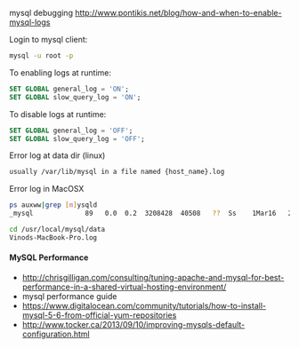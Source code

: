 mysql debugging
http://www.pontikis.net/blog/how-and-when-to-enable-mysql-logs  


Login to mysql client:
```sh
mysql -u root -p 
```

To enabling logs at runtime:
```sql
SET GLOBAL general_log = 'ON';
SET GLOBAL slow_query_log = 'ON';
```

To disable logs at runtime:
```sql
SET GLOBAL general_log = 'OFF';
SET GLOBAL slow_query_log = 'OFF';
```

Error log at data dir (linux)
```sh
usually /var/lib/mysql in a file named {host_name}.log
```

Error log in MacOSX 
```sh
ps auxww|grep [m]ysqld
_mysql             89   0.0  0.2  3208428  40508   ??  Ss    1Mar16   2:39.50 /usr/local/mysql/bin/mysqld --user=_mysql --basedir=/usr/local/mysql --datadir=/usr/local/mysql/data --plugin-dir=/usr/local/mysql/lib/plugin --log-error=/usr/local/mysql/data/mysqld.local.err --pid-file=/usr/local/mysql/data/mysqld.local.pid

cd /usr/local/mysql/data
Vinods-MacBook-Pro.log
```

#### MySQL Performance
* http://chrisgilligan.com/consulting/tuning-apache-and-mysql-for-best-performance-in-a-shared-virtual-hosting-environment/
* mysql performance guide
* https://www.digitalocean.com/community/tutorials/how-to-install-mysql-5-6-from-official-yum-repositories
* http://www.tocker.ca/2013/09/10/improving-mysqls-default-configuration.html
